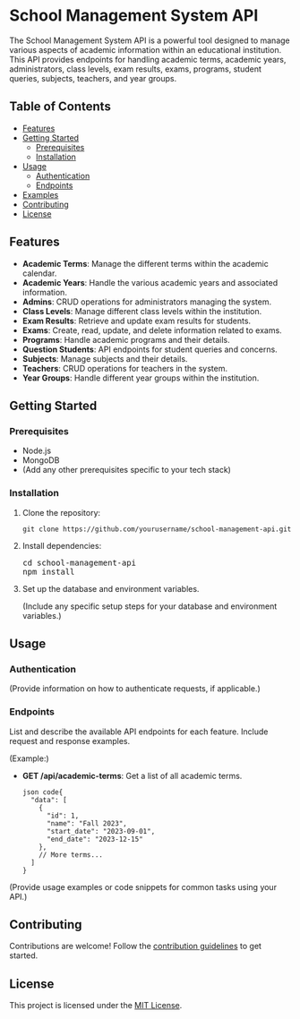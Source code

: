 <h1> School Management System API </h1>
<p>The School Management System API is a powerful tool designed to manage various aspects of academic information within an educational institution. This API provides endpoints for handling academic terms, academic years, administrators, class levels, exam results, exams, programs, student queries, subjects, teachers, and year groups.</p>
<h2>Table of Contents</h2>
<ul><li><a target="_new" href="#features">Features</a></li><li><a target="_new" href="#getting-started">Getting Started</a><ul><li><a target="_new" href="#prerequisites">Prerequisites</a></li><li><a target="_new" href="#installation">Installation</a></li></ul></li><li><a target="_new" href="#usage">Usage</a><ul><li><a target="_new" href="#authentication">Authentication</a></li><li><a target="_new" href="#endpoints">Endpoints</a></li></ul></li><li><a target="_new" href="#examples">Examples</a></li><li><a target="_new" href="#contributing">Contributing</a></li><li><a target="_new" href="#license">License</a></li></ul>
<h2>Features</h2>
<ul><li><strong>Academic Terms</strong>: Manage the different terms within the academic calendar.</li><li><strong>Academic Years</strong>: Handle the various academic years and associated information.</li><li><strong>Admins</strong>: CRUD operations for administrators managing the system.</li><li><strong>Class Levels</strong>: Manage different class levels within the institution.</li><li><strong>Exam Results</strong>: Retrieve and update exam results for students.</li><li><strong>Exams</strong>: Create, read, update, and delete information related to exams.</li><li><strong>Programs</strong>: Handle academic programs and their details.</li><li><strong>Question Students</strong>: API endpoints for student queries and concerns.</li><li><strong>Subjects</strong>: Manage subjects and their details.</li><li><strong>Teachers</strong>: CRUD operations for teachers in the system.</li><li><strong>Year Groups</strong>: Handle different year groups within the institution.</li></ul>
<h2>Getting Started</h2>
<h3>Prerequisites</h3>
<ul><li>Node.js</li><li>MongoDB</li><li>(Add any other prerequisites specific to your tech stack)</li></ul>
<h3>Installation</h3>
<ol><li><p>Clone the repository:</p><pre><div class="bg-black rounded-md"><div class="p-4 overflow-y-auto"><code class="!whitespace-pre hljs language-bash">git <span class="hljs-built_in">clone</span> https://github.com/yourusername/school-management-api.git
</code></div></div></pre></li><li><p>Install dependencies:</p><pre><div class="bg-black rounded-md"><div class="p-4 overflow-y-auto"><span class="hljs-built_in">cd</span> school-management-api
npm install
</code></div></div></pre></li><li><p>Set up the database and environment variables.</p><p>(Include any specific setup steps for your database and environment variables.)</p></li></ol>
<h2>Usage</h2>
<h3>Authentication</h3>
<p>(Provide information on how to authenticate requests, if applicable.)</p>
<h3>Endpoints</h3>
<p>List and describe the available API endpoints for each feature. Include request and response examples.</p>
<p>(Example:)</p>
<ul><li><p><strong>GET /api/academic-terms</strong>: Get a list of all academic terms.</p><pre><div class="bg-black rounded-md"><div class="p-4 overflow-y-auto"><code class="!whitespace-pre hljs language-json">json code<span class="hljs-punctuation">{</span>
  <span class="hljs-attr">"data"</span><span class="hljs-punctuation">:</span> <span class="hljs-punctuation">[</span>
    <span class="hljs-punctuation">{</span>
      <span class="hljs-attr">"id"</span><span class="hljs-punctuation">:</span> <span class="hljs-number">1</span><span class="hljs-punctuation">,</span>
      <span class="hljs-attr">"name"</span><span class="hljs-punctuation">:</span> <span class="hljs-string">"Fall 2023"</span><span class="hljs-punctuation">,</span>
      <span class="hljs-attr">"start_date"</span><span class="hljs-punctuation">:</span> <span class="hljs-string">"2023-09-01"</span><span class="hljs-punctuation">,</span>
      <span class="hljs-attr">"end_date"</span><span class="hljs-punctuation">:</span> <span class="hljs-string">"2023-12-15"</span>
    <span class="hljs-punctuation">}</span><span class="hljs-punctuation">,</span>
    <span class="hljs-comment">// More terms...</span>
  <span class="hljs-punctuation">]</span>
<span class="hljs-punctuation">}</span>
</code></div></div></pre></li></ul>
<p>(Provide usage examples or code snippets for common tasks using your API.)</p>
<h2>Contributing</h2>
<p>Contributions are welcome! Follow the <a target="_new" href="CONTRIBUTING.md">contribution guidelines</a> to get started.</p>
<h2>License</h2>
<p>This project is licensed under the <a href="https://github.com/git/git-scm.com/blob/main/MIT-LICENSE.txt">MIT License</a>.</p>
